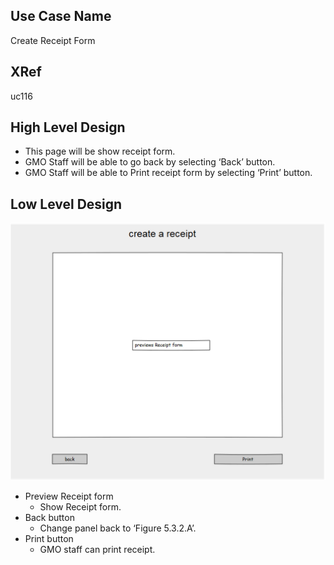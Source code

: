 Use Case Name
-------------
Create Receipt Form

XRef
----
uc116

High Level Design
-----------------
* This page will be show receipt form.
* GMO Staff will be able to go back by selecting ‘Back’ button.
* GMO Staff will be able to Print receipt form  by selecting ‘Print’ button.



Low Level Design
----------------

![Screenshot](images/ds113-CreateReceiptForm.png)

* Preview Receipt form
	- Show Receipt form.
* Back button
	- Change panel back to ‘Figure 5.3.2.A’.
* Print button
	- GMO staff can print receipt.
